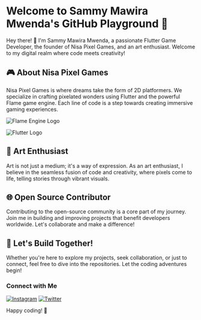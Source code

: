 # Welcome to Sammy Mawira Mwenda's GitHub Playground 🚀
Hey there! 👋 I'm Sammy Mawira Mwenda, a passionate Flutter Game Developer, the founder of Nisa Pixel Games, and an art enthusiast. Welcome to my digital realm where code meets creativity!

## 🎮 About Nisa Pixel Games
Nisa Pixel Games is where dreams take the form of 2D platformers. We specialize in crafting pixelated wonders using Flutter and the powerful Flame game engine. Each line of code is a step towards creating immersive gaming experiences.

![Flame Engine Logo](https://docs.flame-engine.org/latest/_static/logo_flame.png)

![Flutter Logo](https://storage.googleapis.com/cms-storage-bucket/847ae81f5430402216fd.svg) 

## 🎨 Art Enthusiast
Art is not just a medium; it's a way of expression. As an art enthusiast, I believe in the seamless fusion of code and creativity, where pixels come to life, telling stories through vibrant visuals.

## 🌐 Open Source Contributor
Contributing to the open-source community is a core part of my journey. Join me in building and improving projects that benefit developers worldwide. Let's collaborate and make a difference!

## 🚀 Let's Build Together!
Whether you're here to explore my projects, seek collaboration, or just to connect, feel free to dive into the repositories. Let the coding adventures begin!

### Connect with Me
[![Instagram](https://www.google.com/imgres?imgurl=https%3A%2F%2Fp7.hiclipart.com%2Fpreview%2F569%2F26%2F361%2Fsocial-media-logo-computer-icons-instagram.jpg&tbnid=Tvs2wM444BBXEM&vet=12ahUKEwiyrarH7uSDAxXVmicCHXiXBKAQMygAegQIARBM..i&imgrefurl=https%3A%2F%2Fwww.hiclipart.com%2Ffree-transparent-background-png-clipart-dmyei&docid=5M8Q1FgMgWYscM&w=800&h=450&q=instagram%20icon&hl=en&ved=2ahUKEwiyrarH7uSDAxXVmicCHXiXBKAQMygAegQIARBM)](https://www.instagram.com/nisapixelgames/) [![Twitter](https://encrypted-tbn0.gstatic.com/images?q=tbn:ANd9GcSjljjHnedCRCaCfzQwcK6qkflmLoUHgRpZAw&usqp=CAU)](https://twitter.com/nisapixelgames)

Happy coding! 🌟
